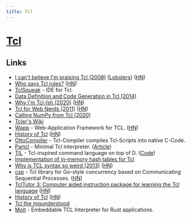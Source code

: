 ```yaml
---
title: Tcl
---
```


# [Tcl](https://en.wikipedia.org/wiki/Tcl)

## Links

- [I can't believe I'm praising Tcl (2008)](http://yosefk.com/blog/i-cant-believe-im-praising-tcl.html) ([Lobsters](https://lobste.rs/s/kbss1k/i_can_t_believe_i_m_praising_tcl_2008)) ([HN](https://news.ycombinator.com/item?id=24386867))
- [Who says Tcl rules?](https://wiki.tcl-lang.org/page/Who+says+Tcl+rules...?V=56) ([HN](https://news.ycombinator.com/item?id=22181906))
- [TclSqueak](http://www.xdobry.de/tclsqueak/) - IDE for Tcl.
- [Data Definition and Code Generation in Tcl (2014)](https://trs.jpl.nasa.gov/bitstream/handle/2014/7660/03-1728.pdf)
- [Why I'm Tcl-Ish (2020)](https://colin-macleod.blogspot.com/2020/10/why-im-tcl-ish.html) ([HN](https://news.ycombinator.com/item?id=24897326))
- [Tcl for Web Nerds (2011)](https://philip.greenspun.com/tcl/index.adp) ([HN](https://news.ycombinator.com/item?id=24916713))
- [Calling NumPy from Tcl (2020)](https://wiki.tcl-lang.org/page/Experimenting+with+numPy)
- [Tcler's Wiki](https://wiki.tcl-lang.org/welcome)
- [Wapp](https://wapp.tcl.tk/home/doc/trunk/README.md) - Web-Application Framework for TCL. ([HN](https://news.ycombinator.com/item?id=27472473))
- [History of Tcl](https://web.stanford.edu/~ouster/cgi-bin/tclHistory.php) ([HN](https://news.ycombinator.com/item?id=25779347))
- [OttoCompiler](https://wiki.tcl-lang.org/page/OttoCompiler) - Tcl-Compiler compiles Tcl-Scripts into native C-Code.
- [Partcl](https://github.com/zserge/partcl) - Minimal Tcl interpreter. ([Article](https://zserge.com/posts/tcl-interpreter/))
- [TIL](https://til-lang.github.io/til/) - Tcl-inspired command language on top of D. ([Code](https://github.com/til-lang/til))
- [Implementation of in-memory hash tables for Tcl](https://core.tcl-lang.org/tcl/file?name=generic/tclHash.c&ci=tip)
- [Why is TCL syntax so weird (2013)](https://wiki.tcl-lang.org/page/Why+is+TCL+syntax+so+weird) ([HN](https://news.ycombinator.com/item?id=29143346))
- [csp](https://github.com/securitykiss-com/csp) - Tcl library for Go-style concurrency based on Communicating Sequential Processes. ([HN](https://news.ycombinator.com/item?id=29421786))
- [TclTutor 3: Computer aided instruction package for learning the Tcl language](http://www.msen.com/~clif/TclTutor.html) ([HN](https://news.ycombinator.com/item?id=30327945))
- [History of Tcl](https://www.tcl.tk/about/history.html) ([HN](https://news.ycombinator.com/item?id=31111220))
- [Tcl the misunderstood](http://antirez.com/articoli/tclmisunderstood.html)
- [Molt](https://github.com/wduquette/molt) - Embeddable TCL Interpreter for Rust applications.
